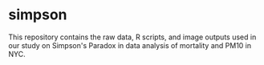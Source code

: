 # simpson
This repository contains the raw data, R scripts, and image outputs used in our study on Simpson's Paradox in data analysis of mortality and PM10 in NYC.
